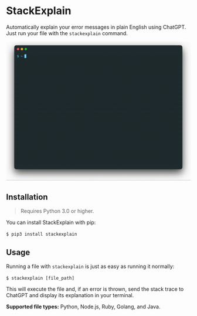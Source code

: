 # StackExplain

Automatically explain your error messages in plain English using ChatGPT. Just run your file with the `stackexplain` command.

![Demo](demo.gif)

## Installation

>Requires Python 3.0 or higher.

You can install StackExplain with pip:

`$ pip3 install stackexplain`

## Usage

Running a file with `stackexplain` is just as easy as running it normally:

`$ stackexplain [file_path]`

This will execute the file and, if an error is thrown, send the stack trace to ChatGPT and display its explanation in your terminal.

__Supported file types:__ Python, Node.js, Ruby, Golang, and Java.
